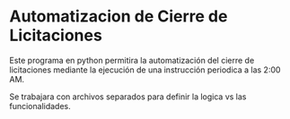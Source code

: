# Automatizacion de Cierre de Licitaciones
Este programa en python permitira la automatización del cierre de licitaciones mediante la ejecución de una instrucción periodica a las 2:00 AM.

Se trabajara con archivos separados para definir la logica vs las funcionalidades.